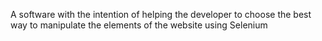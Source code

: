 A software with the intention of helping the developer to choose the best way to manipulate the elements of the website using Selenium
